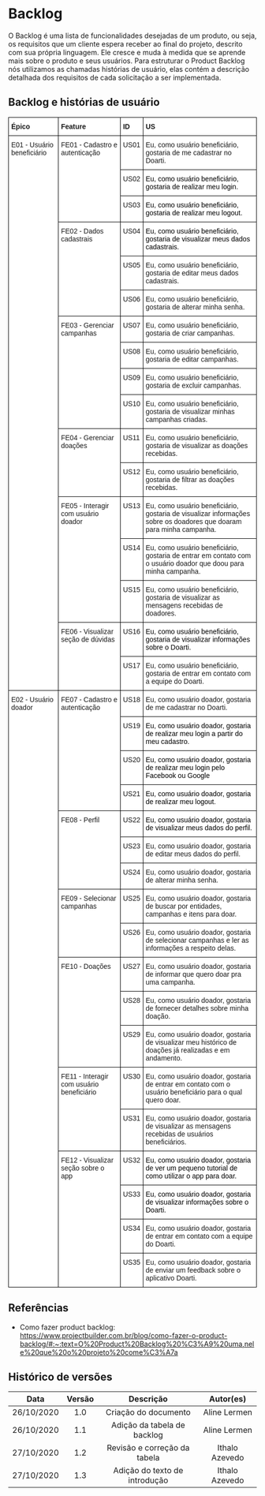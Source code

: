 # Backlog
O Backlog é uma lista de funcionalidades desejadas de um produto, ou seja, os requisitos que um cliente espera receber ao final do projeto, descrito com sua própria linguagem. Ele cresce e muda à medida que se aprende mais sobre o produto e seus usuários. Para estruturar o Product Backlog nós utilizamos as chamadas histórias de usuário, elas contém a descrição detalhada dos requisitos de cada solicitação a ser implementada.

## Backlog e histórias de usuário
<style type="text/css">
.tg  {border-collapse:collapse;border-spacing:0;}
.tg td{border-color:black;border-style:solid;border-width:1px;font-family:Arial, sans-serif;font-size:14px;
  overflow:hidden;padding:10px 5px;word-break:normal;}
.tg th{border-color:black;border-style:solid;border-width:1px;font-family:Arial, sans-serif;font-size:14px;
  font-weight:normal;overflow:hidden;padding:10px 5px;word-break:normal;}
.tg .tg-ycr8{background-color:#ffffff;text-align:left;vertical-align:top}
</style>
<table class="tg">
<thead>
  <tr>
    <th class="tg-ycr8"><span style="font-weight:bold">Épico</span></th>
    <th class="tg-ycr8"><span style="font-weight:bold">Feature</span></th>
    <th class="tg-ycr8"><span style="font-weight:bold">ID</span></th>
    <th class="tg-ycr8"><span style="font-weight:bold">US</span></th>
  </tr>
</thead>
<tbody>
  <tr>
    <td class="tg-ycr8" rowspan="17">E01 - Usuário beneficiário</td>
    <td class="tg-ycr8" rowspan="3">FE01 - Cadastro e autenticação</td>
    <td class="tg-ycr8">US01</td>
    <td class="tg-ycr8">Eu, como usuário beneficiário, gostaria de me cadastrar no Doarti.</td>
  </tr>
  <tr>
    <td class="tg-ycr8">US02</td>
    <td class="tg-ycr8"><span style="color:#000">Eu, como usuário beneficiário, gostaria de realizar meu login.</span></td>
  </tr>
  <tr>
    <td class="tg-ycr8">US03</td>
    <td class="tg-ycr8"><span style="color:#000">Eu, como usuário beneficiário, gostaria de realizar meu logout.</span></td>
  </tr>
  <tr>
    <td class="tg-ycr8" rowspan="3">FE02 - Dados cadastrais</td>
    <td class="tg-ycr8">US04</td>
    <td class="tg-ycr8"><span style="color:#000">Eu, como usuário beneficiário, gostaria de visualizar meus dados cadastrais.</span></td>
  </tr>
  <tr>
    <td class="tg-ycr8">US05</td>
    <td class="tg-ycr8">Eu, como usuário beneficiário, gostaria de editar meus dados cadastrais.</td>
  </tr>
  <tr>
    <td class="tg-ycr8">US06</td>
    <td class="tg-ycr8">Eu, como usuário beneficiário, gostaria de alterar minha senha.</td>
  </tr>
  <tr>
    <td class="tg-ycr8" rowspan="4">FE03 - Gerenciar campanhas</td>
    <td class="tg-ycr8">US07</td>
    <td class="tg-ycr8">Eu, como usuário beneficiário, gostaria de criar campanhas.</td>
  </tr>
  <tr>
    <td class="tg-ycr8">US08</td>
    <td class="tg-ycr8">Eu, como usuário beneficiário, gostaria de editar campanhas.</td>
  </tr>
  <tr>
    <td class="tg-ycr8">US09</td>
    <td class="tg-ycr8">Eu, como usuário beneficiário, gostaria de excluir campanhas.</td>
  </tr>
  <tr>
    <td class="tg-ycr8">US10</td>
    <td class="tg-ycr8">Eu, como usuário beneficiário, gostaria de visualizar minhas campanhas criadas.</td>
  </tr>
  <tr>
    <td class="tg-ycr8" rowspan="2">FE04 - Gerenciar doações</td>
    <td class="tg-ycr8">US11</td>
    <td class="tg-ycr8">Eu, como usuário beneficiário, gostaria de visualizar as doações recebidas.</td>
  </tr>
  <tr>
    <td class="tg-ycr8">US12</td>
    <td class="tg-ycr8">Eu, como usuário beneficiário, gostaria de filtrar as doações recebidas.</td>
  </tr>
  <tr>
    <td class="tg-ycr8" rowspan="3">FE05 - Interagir com usuário doador</td>
    <td class="tg-ycr8">US13</td>
    <td class="tg-ycr8">Eu, como usuário beneficiário, gostaria de visualizar informações sobre os doadores que doaram para minha campanha.</td>
  </tr>
  <tr>
    <td class="tg-ycr8">US14</td>
    <td class="tg-ycr8">Eu, como usuário beneficiário, gostaria de entrar em contato com o usuário doador que doou para minha campanha.</td>
  </tr>
  <tr>
    <td class="tg-ycr8">US15</td>
    <td class="tg-ycr8">Eu, como usuário beneficiário, gostaria de visualizar as mensagens recebidas de doadores.</td>
  </tr>
  <tr>
    <td class="tg-ycr8" rowspan="2">FE06 - Visualizar seção de dúvidas</td>
    <td class="tg-ycr8">US16</td>
    <td class="tg-ycr8"><span style="color:#000">Eu, como usuário beneficiário, gostaria de visualizar informações sobre o Doarti.</span></td>
  </tr>
  <tr>
    <td class="tg-ycr8">US17</td>
    <td class="tg-ycr8">Eu, como usuário beneficiário, gostaria de entrar em contato com a equipe do Doarti.</td>
  </tr>
  <tr>
    <td class="tg-ycr8" rowspan="18">E02 - Usuário doador</td>
    <td class="tg-ycr8" rowspan="4">FE07 - Cadastro e autenticação</td>
    <td class="tg-ycr8">US18</td>
    <td class="tg-ycr8">Eu, como usuário doador, gostaria de me cadastrar no Doarti.</td>
  </tr>
  <tr>
    <td class="tg-ycr8">US19</td>
    <td class="tg-ycr8"><span style="color:#000">Eu, como usuário doador, gostaria de realizar meu login a partir do meu cadastro.</span></td>
  </tr>
  <tr>
    <td class="tg-ycr8">US20</td>
    <td class="tg-ycr8"><span style="color:#000">Eu, como usuário doador, gostaria de realizar meu login pelo Facebook ou Google</span></td>
  </tr>
  <tr>
    <td class="tg-ycr8">US21</td>
    <td class="tg-ycr8"><span style="color:#000">Eu, como usuário doador, gostaria de realizar meu logout.</span></td>
  </tr>
  <tr>
    <td class="tg-ycr8" rowspan="3">FE08 - Perfil</td>
    <td class="tg-ycr8">US22</td>
    <td class="tg-ycr8"><span style="color:#000">Eu, como usuário doador, gostaria de visualizar meus dados do perfil.</span></td>
  </tr>
  <tr>
    <td class="tg-ycr8">US23</td>
    <td class="tg-ycr8">Eu, como usuário doador, gostaria de editar meus dados do perfil.</td>
  </tr>
  <tr>
    <td class="tg-ycr8">US24</td>
    <td class="tg-ycr8">Eu, como usuário doador, gostaria de alterar minha senha.</td>
  </tr>
  <tr>
    <td class="tg-ycr8" rowspan="2">FE09 - Selecionar campanhas</td>
    <td class="tg-ycr8">US25</td>
    <td class="tg-ycr8">Eu, como usuário doador, gostaria de buscar por entidades, campanhas e itens para doar.</td>
  </tr>
  <tr>
    <td class="tg-ycr8">US26</td>
    <td class="tg-ycr8">Eu, como usuário doador, gostaria de selecionar campanhas e ler as informações a respeito delas.</td>
  </tr>
  <tr>
    <td class="tg-ycr8" rowspan="3">FE10 - Doações</td>
    <td class="tg-ycr8">US27</td>
    <td class="tg-ycr8">Eu, como usuário doador, gostaria de informar que quero doar pra uma campanha.</td>
  </tr>
  <tr>
    <td class="tg-ycr8">US28</td>
    <td class="tg-ycr8">Eu, como usuário doador, gostaria de fornecer detalhes sobre minha doação.</td>
  </tr>
  <tr>
    <td class="tg-ycr8">US29</td>
    <td class="tg-ycr8">Eu, como usuário doador, gostaria de visualizar meu histórico de doações já realizadas e em andamento.</td>
  </tr>
  <tr>
    <td class="tg-ycr8" rowspan="2">FE11 - Interagir com usuário beneficiário</td>
    <td class="tg-ycr8">US30</td>
    <td class="tg-ycr8">Eu, como usuário doador, gostaria de entrar em contato com o usuário beneficiário para o qual quero doar.</td>
  </tr>
  <tr>
    <td class="tg-ycr8">US31</td>
    <td class="tg-ycr8">Eu, como usuário doador, gostaria de visualizar as mensagens recebidas de usuários beneficiários.</td>
  </tr>
  <tr>
    <td class="tg-ycr8" rowspan="4">FE12 - Visualizar seção sobre o app</td>
    <td class="tg-ycr8">US32</td>
    <td class="tg-ycr8"><span style="color:#000">Eu, como usuário doador, gostaria de ver um pequeno tutorial de como utilizar o app para doar.</span></td>
  </tr>
  <tr>
    <td class="tg-ycr8">US33</td>
    <td class="tg-ycr8"><span style="color:#000">Eu, como usuário doador, gostaria de visualizar informações sobre o Doarti.</span></td>
  </tr>
  <tr>
    <td class="tg-ycr8">US34</td>
    <td class="tg-ycr8">Eu, como usuário doador, gostaria de entrar em contato com a equipe do Doarti.</td>
  </tr>
  <tr>
    <td class="tg-ycr8">US35</td>
    <td class="tg-ycr8">Eu, como usuário doador, gostaria de enviar um feedback sobre o aplicativo Doarti.</td>
  </tr>
</tbody>
</table>

## Referências
* Como fazer product backlog: https://www.projectbuilder.com.br/blog/como-fazer-o-product-backlog/#:~:text=O%20Product%20Backlog%20%C3%A9%20uma,nele%20que%20o%20projeto%20come%C3%A7a


## Histórico de versões

|    Data    | Versão |           Descrição           |   Autor(es)    |
| :--------: | :----: | :---------------------------: | :------------: |
| 26/10/2020 |  1.0   |     Criação do documento      |  Aline Lermen  |
| 26/10/2020 |  1.1   |  Adição da tabela de backlog  |  Aline Lermen  |
| 27/10/2020 |  1.2   | Revisão e correção da tabela  | Ithalo Azevedo |
| 27/10/2020 |  1.3   | Adição do texto de introdução | Ithalo Azevedo |
